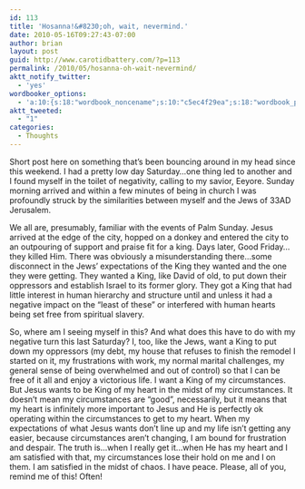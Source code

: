 ```yaml
---
id: 113
title: 'Hosanna!&#8230;oh, wait, nevermind.'
date: 2010-05-16T09:27:43-07:00
author: brian
layout: post
guid: http://www.carotidbattery.com/?p=113
permalink: /2010/05/hosanna-oh-wait-nevermind/
aktt_notify_twitter:
  - 'yes'
wordbooker_options:
  - 'a:10:{s:18:"wordbook_noncename";s:10:"c5ec4f29ea";s:18:"wordbook_page_post";s:4:"-100";s:18:"wordbook_orandpage";s:1:"2";s:23:"wordbook_default_author";s:1:"2";s:23:"wordbook_extract_length";s:3:"256";s:19:"wordbook_actionlink";s:3:"300";s:26:"wordbooker_publish_default";s:2:"on";s:20:"wordbook_comment_get";s:2:"on";s:18:"wordbook_attribute";s:31:"Posted a new post on their blog";s:29:"wordbooker_status_update_text";s:35:": New blog post :  %title% - %link%";}'
aktt_tweeted:
  - "1"
categories:
  - Thoughts
---
```

Short post here on something that&#8217;s been bouncing around in my head since this weekend. I had a pretty low day Saturday&#8230;one thing led to another and I found myself in the toilet of negativity, calling to my savior, Eeyore. Sunday morning arrived and within a few minutes of being in church I was profoundly struck by the similarities between myself and the Jews of 33AD Jerusalem. 

We all are, presumably, familiar with the events of Palm Sunday. Jesus arrived at the edge of the city, hopped on a donkey and entered the city to an outpouring of support and praise fit for a king. Days later, Good Friday&#8230;they killed Him. There was obviously a misunderstanding there&#8230;some disconnect in the Jews&#8217; expectations of the King they wanted and the one they were getting. They wanted a King, like David of old, to put down their oppressors and establish Israel to its former glory. They got a King that had little interest in human hierarchy and structure until and unless it had a negative impact on the &#8220;least of these&#8221; or interfered with human hearts being set free from spiritual slavery.

So, where am I seeing myself in this? And what does this have to do with my negative turn this last Saturday? I, too, like the Jews, want a King to put down my oppressors (my debt, my house that refuses to finish the remodel I started on it, my frustrations with work, my normal marital challenges, my general sense of being overwhelmed and out of control) so that I can be free of it all and enjoy a victorious life. I want a King of my circumstances. But Jesus wants to be King of my heart in the midst of my circumstances. It doesn&#8217;t mean my circumstances are &#8220;good&#8221;, necessarily, but it means that my heart is infinitely more important to Jesus and He is perfectly ok operating within the circumstances to get to my heart. When my expectations of what Jesus wants don&#8217;t line up and my life isn&#8217;t getting any easier, because circumstances aren&#8217;t changing, I am bound for frustration and despair. The truth is&#8230;when I really get it&#8230;when He has my heart and I am satisfied with that, my circumstances lose their hold on me and I on them. I am satisfied in the midst of chaos. I have peace. Please, all of you, remind me of this! Often!